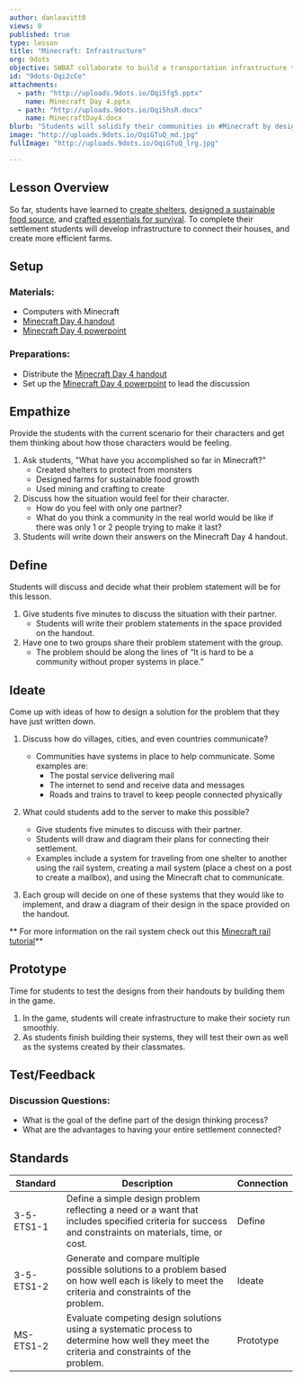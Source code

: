 ```yaml
---
author: danleavitt0
views: 0
published: true
type: lesson
title: "Minecraft: Infrastructure"
org: 9dots
objective: SWBAT collaborate to build a transportation infrastructure to connect their houses.
id: "9dots-Oqi2cCe"
attachments: 
  - path: "http://uploads.9dots.io/Oqi5fg5.pptx"
    name: Minecraft Day 4.pptx
  - path: "http://uploads.9dots.io/Oqi5hsR.docx"
    name: MinecraftDay4.docx
blurb: "Students will solidify their communities in #Minecraft by designing infrastructure #NGSS-3-5-ETS1-1 #NGSS-3-5-ETS1-2  #NGSS-MS-ETS1-2"
image: "http://uploads.9dots.io/OqiGTuQ_md.jpg"
fullImage: "http://uploads.9dots.io/OqiGTuQ_lrg.jpg"

---
```


## Lesson Overview
So far, students have learned to [create shelters](http://www.9dots.io/9dots/OqtrDDl), [designed a sustainable food source](http://www.9dots.io/9dots/OpIX5X6), and [crafted essentials for survival](http://www.9dots.io/9dots/Or0XrN7). To complete their settlement students will develop infrastructure to connect their houses, and create more efficient farms.

## Setup
### Materials:

- Computers with Minecraft
- [Minecraft Day 4 handout](http://uploads.9dots.io/Oqi5hsR.docx)
- [Minecraft Day 4 powerpoint](http://uploads.9dots.io/Oqi5fg5.pptx)

### Preparations:

- Distribute the [Minecraft Day 4 handout](http://uploads.9dots.io/Oqi5hsR.docx)
- Set up the [Minecraft Day 4 powerpoint](http://uploads.9dots.io/Oqi5fg5.pptx) to lead the discussion

## Empathize
Provide the students with the current scenario for their characters and get them thinking about how those characters would be feeling.

1. Ask students, "What have you accomplished so far in Minecraft?"
	- Created shelters to protect from monsters
    - Designed farms for sustainable food growth
    - Used mining and crafting to create 
2. Discuss how the situation would feel for their character.
	- How do you feel with only one partner? 
    - What do you think a community in the real world would be like if there was only 1 or 2 people trying to make it last? 
3. Students will write down their answers on the Minecraft Day 4 handout.

## Define
Students will discuss and decide what their problem statement will be for this lesson.

1. Give students five minutes to discuss the situation with their partner.
	- Students will write their problem statements in the space provided on the handout.
2. Have one to two groups share their problem statement with the group.
	- The problem should be along the lines of “It is hard to be a community without proper systems in place.”

## Ideate
Come up with ideas of how to design a solution for the problem that they have just written down.

1. Discuss how do villages, cities, and even countries communicate?
	- Communities have systems in place to help communicate. Some examples are:
    	- The postal service delivering mail
        - The internet to send and receive data and messages
        - Roads and trains to travel to keep people connected physically

2. What could students add to the server to make this possible?

	- Give students five minutes to discuss with their partner.
	- Students will draw and diagram their plans for connecting their settlement.
	- Examples include a system for traveling from one shelter to another using the rail system, creating a mail system (place a chest on a post to create a mailbox), and using the Minecraft chat to communicate.

3. Each group will decide on one of these systems that they would like to implement, and draw a diagram of their design in the space provided on the handout.

** For more information on the rail system check out this [Minecraft rail tutorial](http://minecraft.gamepedia.com/Tutorials/Train_station)**

## Prototype
Time for students to test the designs from their handouts by building them in the game.

1. In the game, students will create infrastructure to make their society run smoothly.
2. As students finish building their systems, they will test their own as well as the systems created by their classmates.

## Test/Feedback

### Discussion Questions:

- What is the goal of the define part of the design thinking process?
- What are the advantages to having your entire settlement connected?

## Standards


Standard | Description | Connection
--- | --- | ---
3-5-ETS1-1 | Define a simple design problem reflecting a need or a want that includes specified criteria for success and constraints on materials, time, or cost. | Define
3-5-ETS1-2 | Generate and compare multiple possible solutions to a problem based on how well each is likely to meet the criteria and constraints of the problem. | Ideate
MS-ETS1-2 | Evaluate competing design solutions using a systematic process to determine how well they meet the criteria and constraints of the problem. | Prototype
